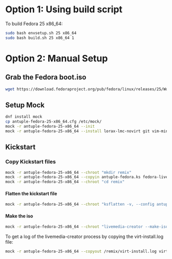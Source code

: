 # Option 1: Using build script

To build Fedora 25 x86_64:
```sh
sudo bash envsetup.sh 25 x86_64
sudo bash build.sh 25 x86_64 1
```

# Option 2: Manual Setup

## Grab the Fedora boot.iso
```sh
wget https://download.fedoraproject.org/pub/fedora/linux/releases/25/Workstation/x86_64/os/images/boot.iso
```

## Setup Mock
```sh
dnf install mock
cp antuple-fedora-25-x86_64.cfg /etc/mock/
mock -r antuple-fedora-25-x86_64 --init
mock -r antuple-fedora-25-x86_64 --install lorax-lmc-novirt git vim-minimal pykickstart qemu
```

## Kickstart

### Copy Kickstart files
```sh
mock -r antuple-fedora-25-x86_64 --chroot "mkdir remix"
mock -r antuple-fedora-25-x86_64 --copyin antuple-fedora.ks fedora-live-base.ks fedora-repo.ks fedora-repo-not-rawhide.ks boot.iso remix/
mock -r antuple-fedora-25-x86_64 --chroot "cd remix"
```

#### Flatten the kickstart file
```sh
mock -r antuple-fedora-25-x86_64 --chroot "ksflatten -v, --config antuple-fedora.ks -o flat-antuple-fedora.ks --version F25"
```

#### Make the iso
```sh
mock -r antuple-fedora-25-x86_64 --chroot "livemedia-creator --make-iso --iso=boot.iso --iso-name=antuple-fedora-25-x86_64-v1.iso --ks=flat-antuple-fedora.ks"
```

To get a log of the livemedia-creator process by copying the virt-install.log file:
```sh
mock -r antuple-fedora-25-x86_64 --copyout /remix/virt-install.log virt-install.log
```


